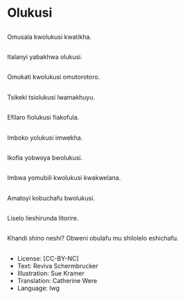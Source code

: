 # Olukusi

##
Omusala kwolukusi kwatikha.

##
Italanyi yabakhwa olukusi.

##
Omukati kwolukusi
omutorotoro.

##
Tsikeki tsiolukusi
lwamakhuyu.

##
Efilaro fiolukusi
fiakofula.

##
Imboko yolukusi
imwekha.

##
Ikofia yobwoya
bwolukusi.

##
Imbwa yomubili kwolukusi kwakwelana.

##
Amatoyi kobuchafu
bwolukusi.

##
Liselo lieshirunda
litorire.

##
Khandi shino neshi?
Obweni obulafu mu shilolelo eshichafu.

##
* License: [CC-BY-NC]
* Text: Reviva Schermbrucker
* Illustration: Sue Kramer
* Translation: Catherine Were
* Language: lwg
